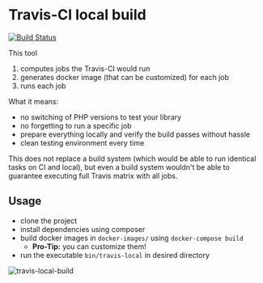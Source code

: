 # Travis-CI local build

[![Build Status](https://travis-ci.org/fprochazka/travis-local-build.svg?branch=master)](https://travis-ci.org/fprochazka/travis-local-build)

This tool

1. computes jobs the Travis-CI would run
2. generates docker image (that can be customized) for each job
3. runs each job

What it means:

* no switching of PHP versions to test your library
* no forgetting to run a specific job
* prepare everything locally and verify the build passes without hassle
* clean testing environment every time

This does not replace a build system (which would be able to run identical tasks on CI and local),
but even a build system wouldn't be able to guarantee executing full Travis matrix with all jobs.

## Usage

* clone the project
* install dependencies using composer
* build docker images in `docker-images/` using `docker-compose build`
	* **Pro-Tip:** you can customize them!
* run the executable `bin/travis-local` in desired directory

![travis-local-build](docs/travis-local.gif)
